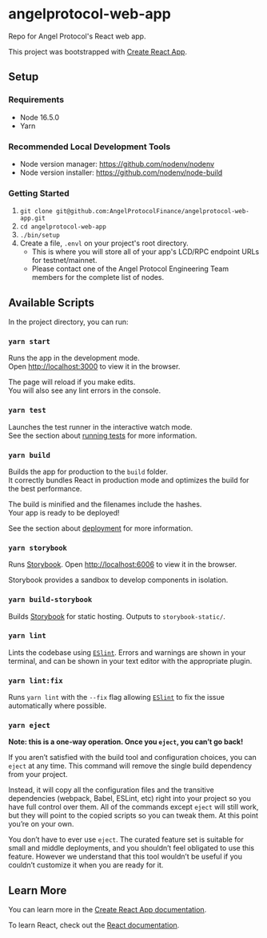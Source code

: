 # angelprotocol-web-app

Repo for Angel Protocol's React web app.

This project was bootstrapped with [Create React App](https://github.com/facebook/create-react-app).

## Setup

### Requirements

- Node 16.5.0
- Yarn

### Recommended Local Development Tools

- Node version manager: https://github.com/nodenv/nodenv
- Node version installer: https://github.com/nodenv/node-build

### Getting Started

1. `git clone git@github.com:AngelProtocolFinance/angelprotocol-web-app.git`
2. `cd angelprotocol-web-app`
3. `./bin/setup`
4. Create a file, `.envl` on your project's root directory.
   - This is where you will store all of your app's LCD/RPC endpoint URLs for testnet/mainnet.
   - Please contact one of the Angel Protocol Engineering Team members for the complete list of nodes.

## Available Scripts

In the project directory, you can run:

### `yarn start`

Runs the app in the development mode.\
Open [http://localhost:3000](http://localhost:3000) to view it in the browser.

The page will reload if you make edits.\
You will also see any lint errors in the console.

### `yarn test`

Launches the test runner in the interactive watch mode.\
See the section about [running tests](https://facebook.github.io/create-react-app/docs/running-tests) for more information.

### `yarn build`

Builds the app for production to the `build` folder.\
It correctly bundles React in production mode and optimizes the build for the best performance.

The build is minified and the filenames include the hashes.\
Your app is ready to be deployed!

See the section about [deployment](https://facebook.github.io/create-react-app/docs/deployment) for more information.

### `yarn storybook`

Runs [Storybook](https://storybook.js.org).
Open [http://localhost:6006](http://localhost:6006) to view it in the browser.

Storybook provides a sandbox to develop components in isolation.

### `yarn build-storybook`

Builds [Storybook](https://storybook.js.org) for static hosting.
Outputs to `storybook-static/`.

### `yarn lint`

Lints the codebase using [`ESlint`](https://eslint.org). Errors and warnings are shown in your terminal, and can be shown in your text editor with the appropriate plugin.

### `yarn lint:fix`

Runs `yarn lint` with the `--fix` flag allowing [`ESlint`](https://eslint.org) to fix the issue automatically where possible.

### `yarn eject`

**Note: this is a one-way operation. Once you `eject`, you can’t go back!**

If you aren’t satisfied with the build tool and configuration choices, you can `eject` at any time. This command will remove the single build dependency from your project.

Instead, it will copy all the configuration files and the transitive dependencies (webpack, Babel, ESLint, etc) right into your project so you have full control over them. All of the commands except `eject` will still work, but they will point to the copied scripts so you can tweak them. At this point you’re on your own.

You don’t have to ever use `eject`. The curated feature set is suitable for small and middle deployments, and you shouldn’t feel obligated to use this feature. However we understand that this tool wouldn’t be useful if you couldn’t customize it when you are ready for it.

## Learn More

You can learn more in the [Create React App documentation](https://facebook.github.io/create-react-app/docs/getting-started).

To learn React, check out the [React documentation](https://reactjs.org/).

